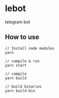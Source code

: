 # lebot
telegram bot


## How to use

```
// Install node modules
yarn

// compile & run
yarn start

// compile
yarn build

// build binaries
yarn build-bin
```
